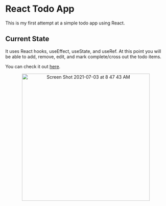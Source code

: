 # React Todo App

This is my first attempt at a simple todo app using React.

## Current State

It uses React hooks, useEffect, useState, and useRef. At this point you will be able to add, remove, edit, and mark complete/cross out the todo items. 

You can check it out [here](https://skylers-react-todos.herokuapp.com).

<p align="center"><img width="400" alt="Screen Shot 2021-07-03 at 8 47 43 AM" src="https://user-images.githubusercontent.com/79928899/124356452-a8212f80-dbdb-11eb-90f9-7c7743ae5322.png"></p>

